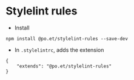 # Stylelint rules

- Install 

```
npm install @po.et/stylelint-rules --save-dev
```

- In  ```.stylelintrc```, adds the extension

```
{
    "extends": "@po.et/stylelint-rules"
}

```
